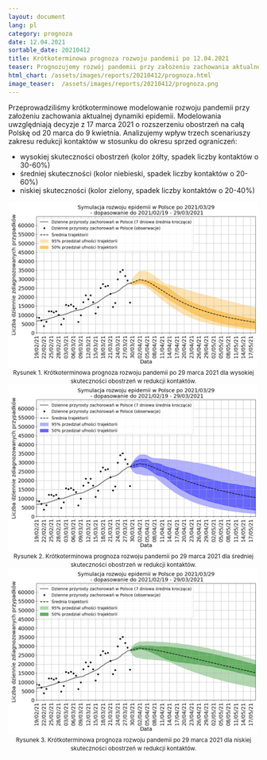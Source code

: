 ```yaml
---
layout: document
lang: pl
category: prognoza
date: 12.04.2021
sortable_date: 20210412
title: Krótkoterminowa prognoza rozwoju pandemii po 12.04.2021 
teaser: Prognozujemy rozwój pandemii przy założeniu zachowania aktualnej dynamiki epidemii.</b>
html_chart: /assets/images/reports/20210412/prognoza.html
image_teaser:  /assets/images/reports/20210412/prognoza.png
---
```


Przeprowadziliśmy krótkoterminowe modelowanie rozwoju pandemii przy założeniu zachowania aktualnej dynamiki epidemii. 
Modelowania uwzględniają decyzje z 17 marca 2021 o rozszerzeniu obostrzeń na całą Polskę od 20 marca do 9 kwietnia.
Analizujemy wpływ trzech scenariuszy zakresu redukcji kontaktów w stosunku do okresu sprzed ograniczeń:

- wysokiej skuteczności obostrzeń (kolor żółty, spadek liczby kontaktów o 30-60%)
- średniej skuteczności (kolor niebieski, spadek liczby kontaktów o 20-60%)  
- niskiej skuteczności (kolor zielony, spadek liczby kontaktów o 20-40%)


<div style="text-align: center" class="row 80%">
    <span class="image fit">
        <img src="/assets/images/reports/20210329/scenario_PL-b-fitting-different-fresh-fixed-mixed-green-legend_lower_mult1.5x_v2_False_2021_03_29_year_end_PL.png" style="display: block; margin: 0 auto;"/>
    </span>
    <small>Rysunek 1. Krótkoterminowa prognoza rozwoju pandemii po 29 marca 2021 dla wysokiej skuteczności obostrzeń w redukcji kontaktów.</small>
</div>
<div style="text-align: center" class="row 80%">
    <span class="image fit">
        <img src="/assets/images/reports/20210329/scenario_PL-b-fitting-different-fresh-fixed-mixed-green-legend_blue_mult1.5x_v2_False_2021_03_29_year_end_PL.png" style="display: block; margin: 0 auto;"/>
    </span>
    <small>Rysunek 2. Krótkoterminowa prognoza rozwoju pandemii po 29 marca 2021 dla średniej skuteczności obostrzeń w redukcji kontaktów.</small>
</div>

<div style="text-align: center" class="row 80%">
    <span class="image fit">
        <img src="/assets/images/reports/20210329/scenario_PL-b-fitting-different-fresh-fixed-mixed-green-legend_mult1.5x_v2_False_2021_03_29_year_end_PL.png" style="display: block; margin: 0 auto;"/>
    </span>
    <small>Rysunek 3. Krótkoterminowa prognoza rozwoju pandemii po 29 marca 2021 dla niskiej skuteczności obostrzeń w redukcji kontaktów.</small>
</div>
